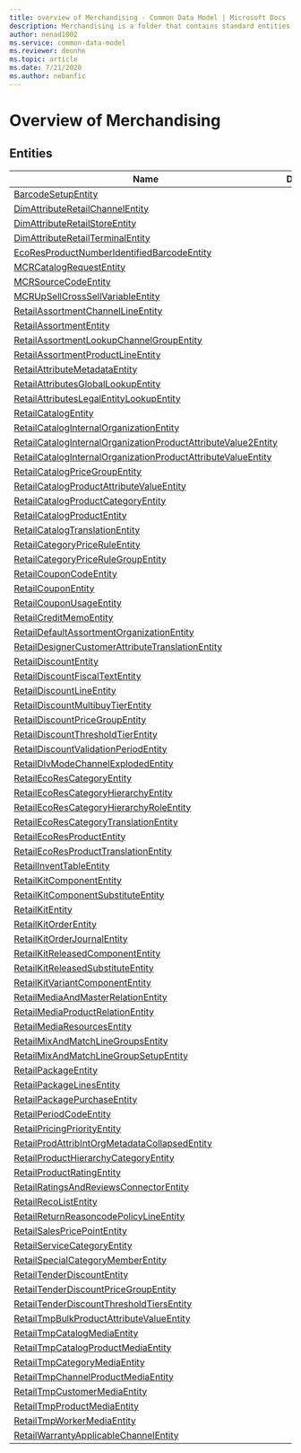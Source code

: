 ```yaml
---
title: overview of Merchandising - Common Data Model | Microsoft Docs
description: Merchandising is a folder that contains standard entities related to the Common Data Model.
author: nenad1002
ms.service: common-data-model
ms.reviewer: deonhe
ms.topic: article
ms.date: 7/21/2020
ms.author: nebanfic
---
```


# Overview of Merchandising


## Entities

|Name|Description|
|---|---|
|[BarcodeSetupEntity](BarcodeSetupEntity.md)||
|[DimAttributeRetailChannelEntity](DimAttributeRetailChannelEntity.md)||
|[DimAttributeRetailStoreEntity](DimAttributeRetailStoreEntity.md)||
|[DimAttributeRetailTerminalEntity](DimAttributeRetailTerminalEntity.md)||
|[EcoResProductNumberIdentifiedBarcodeEntity](EcoResProductNumberIdentifiedBarcodeEntity.md)||
|[MCRCatalogRequestEntity](MCRCatalogRequestEntity.md)||
|[MCRSourceCodeEntity](MCRSourceCodeEntity.md)||
|[MCRUpSellCrossSellVariableEntity](MCRUpSellCrossSellVariableEntity.md)||
|[RetailAssortmentChannelLineEntity](RetailAssortmentChannelLineEntity.md)||
|[RetailAssortmentEntity](RetailAssortmentEntity.md)||
|[RetailAssortmentLookupChannelGroupEntity](RetailAssortmentLookupChannelGroupEntity.md)||
|[RetailAssortmentProductLineEntity](RetailAssortmentProductLineEntity.md)||
|[RetailAttributeMetadataEntity](RetailAttributeMetadataEntity.md)||
|[RetailAttributesGlobalLookupEntity](RetailAttributesGlobalLookupEntity.md)||
|[RetailAttributesLegalEntityLookupEntity](RetailAttributesLegalEntityLookupEntity.md)||
|[RetailCatalogEntity](RetailCatalogEntity.md)||
|[RetailCatalogInternalOrganizationEntity](RetailCatalogInternalOrganizationEntity.md)||
|[RetailCatalogInternalOrganizationProductAttributeValue2Entity](RetailCatalogInternalOrganizationProductAttributeValue2Entity.md)||
|[RetailCatalogInternalOrganizationProductAttributeValueEntity](RetailCatalogInternalOrganizationProductAttributeValueEntity.md)||
|[RetailCatalogPriceGroupEntity](RetailCatalogPriceGroupEntity.md)||
|[RetailCatalogProductAttributeValueEntity](RetailCatalogProductAttributeValueEntity.md)||
|[RetailCatalogProductCategoryEntity](RetailCatalogProductCategoryEntity.md)||
|[RetailCatalogProductEntity](RetailCatalogProductEntity.md)||
|[RetailCatalogTranslationEntity](RetailCatalogTranslationEntity.md)||
|[RetailCategoryPriceRuleEntity](RetailCategoryPriceRuleEntity.md)||
|[RetailCategoryPriceRuleGroupEntity](RetailCategoryPriceRuleGroupEntity.md)||
|[RetailCouponCodeEntity](RetailCouponCodeEntity.md)||
|[RetailCouponEntity](RetailCouponEntity.md)||
|[RetailCouponUsageEntity](RetailCouponUsageEntity.md)||
|[RetailCreditMemoEntity](RetailCreditMemoEntity.md)||
|[RetailDefaultAssortmentOrganizationEntity](RetailDefaultAssortmentOrganizationEntity.md)||
|[RetailDesignerCustomerAttributeTranslationEntity](RetailDesignerCustomerAttributeTranslationEntity.md)||
|[RetailDiscountEntity](RetailDiscountEntity.md)||
|[RetailDiscountFiscalTextEntity](RetailDiscountFiscalTextEntity.md)||
|[RetailDiscountLineEntity](RetailDiscountLineEntity.md)||
|[RetailDiscountMultibuyTierEntity](RetailDiscountMultibuyTierEntity.md)||
|[RetailDiscountPriceGroupEntity](RetailDiscountPriceGroupEntity.md)||
|[RetailDiscountThresholdTierEntity](RetailDiscountThresholdTierEntity.md)||
|[RetailDiscountValidationPeriodEntity](RetailDiscountValidationPeriodEntity.md)||
|[RetailDlvModeChannelExplodedEntity](RetailDlvModeChannelExplodedEntity.md)||
|[RetailEcoResCategoryEntity](RetailEcoResCategoryEntity.md)||
|[RetailEcoResCategoryHierarchyEntity](RetailEcoResCategoryHierarchyEntity.md)||
|[RetailEcoResCategoryHierarchyRoleEntity](RetailEcoResCategoryHierarchyRoleEntity.md)||
|[RetailEcoResCategoryTranslationEntity](RetailEcoResCategoryTranslationEntity.md)||
|[RetailEcoResProductEntity](RetailEcoResProductEntity.md)||
|[RetailEcoResProductTranslationEntity](RetailEcoResProductTranslationEntity.md)||
|[RetailInventTableEntity](RetailInventTableEntity.md)||
|[RetailKitComponentEntity](RetailKitComponentEntity.md)||
|[RetailKitComponentSubstituteEntity](RetailKitComponentSubstituteEntity.md)||
|[RetailKitEntity](RetailKitEntity.md)||
|[RetailKitOrderEntity](RetailKitOrderEntity.md)||
|[RetailKitOrderJournalEntity](RetailKitOrderJournalEntity.md)||
|[RetailKitReleasedComponentEntity](RetailKitReleasedComponentEntity.md)||
|[RetailKitReleasedSubstituteEntity](RetailKitReleasedSubstituteEntity.md)||
|[RetailKitVariantComponentEntity](RetailKitVariantComponentEntity.md)||
|[RetailMediaAndMasterRelationEntity](RetailMediaAndMasterRelationEntity.md)||
|[RetailMediaProductRelationEntity](RetailMediaProductRelationEntity.md)||
|[RetailMediaResourcesEntity](RetailMediaResourcesEntity.md)||
|[RetailMixAndMatchLineGroupsEntity](RetailMixAndMatchLineGroupsEntity.md)||
|[RetailMixAndMatchLineGroupSetupEntity](RetailMixAndMatchLineGroupSetupEntity.md)||
|[RetailPackageEntity](RetailPackageEntity.md)||
|[RetailPackageLinesEntity](RetailPackageLinesEntity.md)||
|[RetailPackagePurchaseEntity](RetailPackagePurchaseEntity.md)||
|[RetailPeriodCodeEntity](RetailPeriodCodeEntity.md)||
|[RetailPricingPriorityEntity](RetailPricingPriorityEntity.md)||
|[RetailProdAttribIntOrgMetadataCollapsedEntity](RetailProdAttribIntOrgMetadataCollapsedEntity.md)||
|[RetailProductHierarchyCategoryEntity](RetailProductHierarchyCategoryEntity.md)||
|[RetailProductRatingEntity](RetailProductRatingEntity.md)||
|[RetailRatingsAndReviewsConnectorEntity](RetailRatingsAndReviewsConnectorEntity.md)||
|[RetailRecoListEntity](RetailRecoListEntity.md)||
|[RetailReturnReasoncodePolicyLineEntity](RetailReturnReasoncodePolicyLineEntity.md)||
|[RetailSalesPricePointEntity](RetailSalesPricePointEntity.md)||
|[RetailServiceCategoryEntity](RetailServiceCategoryEntity.md)||
|[RetailSpecialCategoryMemberEntity](RetailSpecialCategoryMemberEntity.md)||
|[RetailTenderDiscountEntity](RetailTenderDiscountEntity.md)||
|[RetailTenderDiscountPriceGroupEntity](RetailTenderDiscountPriceGroupEntity.md)||
|[RetailTenderDiscountThresholdTiersEntity](RetailTenderDiscountThresholdTiersEntity.md)||
|[RetailTmpBulkProductAttributeValueEntity](RetailTmpBulkProductAttributeValueEntity.md)||
|[RetailTmpCatalogMediaEntity](RetailTmpCatalogMediaEntity.md)||
|[RetailTmpCatalogProductMediaEntity](RetailTmpCatalogProductMediaEntity.md)||
|[RetailTmpCategoryMediaEntity](RetailTmpCategoryMediaEntity.md)||
|[RetailTmpChannelProductMediaEntity](RetailTmpChannelProductMediaEntity.md)||
|[RetailTmpCustomerMediaEntity](RetailTmpCustomerMediaEntity.md)||
|[RetailTmpProductMediaEntity](RetailTmpProductMediaEntity.md)||
|[RetailTmpWorkerMediaEntity](RetailTmpWorkerMediaEntity.md)||
|[RetailWarrantyApplicableChannelEntity](RetailWarrantyApplicableChannelEntity.md)||

